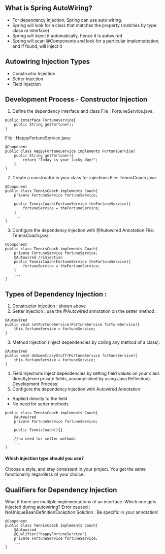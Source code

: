 
## What is Spring AutoWiring?
- For dependency injection, Spring can use auto wiring. 
- Spring will look for a class that matches the property (matches by type: class or interface)
- Spring will inject it automatically, hence it is autowired 
- Spring will scan @Components and look for a particular implementation, and if found, will inject it 

## Autowiring Injection Types 
- Constructor Injection 
- Setter Injection 
- Field Injection

## Development Process - Constructor Injection 
1. Define the dependency interface and class 
File : FortuneService.java: 
```
public interface FortuneService{
    public String getFortune(); 
}
```
File : HappyFortuneService.java: 
```
@Component 
public class HappyFortuneService implements FortuneService{
    public String getFortune(){
        return "Today is your lucky day!"; 
    }
}
```
2. Create a constructor in your class for injections 
File: TennisCoach.java: 
```
@Component
public class TennisCoach implements Coach{
    private FortuneService fortuneService; 

    public TennisCoach(FortuneService theFortuneService){
        fortuneService = theFortuneService; 
    }
    ...
}
```
3. Configure the dependency injection with @Autowired Annotation 
File: TennisCoach.java: 
```
@Component
public class TennisCoach implements Coach{
    private FortuneService fortuneService; 
    @Autowired //injection
    public TennisCoach(FortuneService theFortuneService){
        fortuneService = theFortuneService; 
    }
    ...
}
```

## Types of Dependency Injection : 
1. Constructor injection : shown above 
2. Setter injection : use the @Autowired annotation on the setter method : 
```
@Autowired 
public void setFortuneService(FortuneService fortuneService){
    this.fortuneService = fortuneService; 
}
```
3. Method Injection (inject dependencies by calling any method of a class): 
```
@Autowired 
public void doSomeCrazyStuff(FortuneService fortuneService){
    this.fortuneService = fortuneService; 
}
```
4. Field Injections 
Inject dependencies by setting field values on your class directly(even private fields, accomplished by using Java Reflection). 
Development Process: 
1. Configure the dependency injection with Autowired Annotation
- Applied directly to the field 
- No need for setter methods 
```
public class TennisCoach implements Coach{
    @Autowired
    private FortuneService fortuneService; 

    public TennisCoach(){}

    //no need for setter methods
    ...
}
```
#### Which injection type should you use? 
Choose a style, and stay consistent in your project. You get the same functionality regardless of your choice. 

## Qualifiers for Dependency Injection 
What if there are multiple implementations of an interface. Which one gets injected during autowiring? 
Error caused : NoUniqueBeanDefinitionException
Solution : Be specific in your annotation! 
```
@Component 
public class TennisCoach implements Coach{
    @Autowired
    @Qualifier("happyFortuneService")
    private FortuneService fortuneService; 
    ...
}
```
